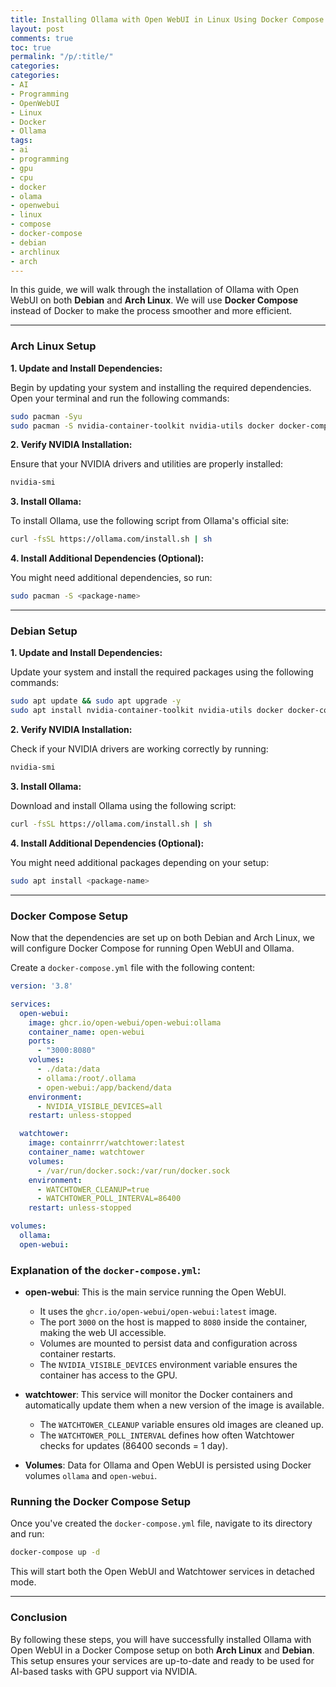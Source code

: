 ```yaml
---
title: Installing Ollama with Open WebUI in Linux Using Docker Compose
layout: post
comments: true
toc: true
permalink: "/p/:title/"
categories:
categories:
- AI
- Programming
- OpenWebUI
- Linux
- Docker
- Ollama
tags:
- ai
- programming
- gpu
- cpu
- docker
- olama
- openwebui
- linux
- compose
- docker-compose
- debian
- archlinux
- arch
---
```


In this guide, we will walk through the installation of Ollama with Open WebUI on both **Debian** and **Arch Linux**. We will use **Docker Compose** instead of Docker to make the process smoother and more efficient.

---

### Arch Linux Setup

**1. Update and Install Dependencies:**

Begin by updating your system and installing the required dependencies. Open your terminal and run the following commands:

```bash
sudo pacman -Syu
sudo pacman -S nvidia-container-toolkit nvidia-utils docker docker-compose
```

**2. Verify NVIDIA Installation:**

Ensure that your NVIDIA drivers and utilities are properly installed:

```bash
nvidia-smi
```

**3. Install Ollama:**

To install Ollama, use the following script from Ollama's official site:

```bash
curl -fsSL https://ollama.com/install.sh | sh
```

**4. Install Additional Dependencies (Optional):**

You might need additional dependencies, so run:

```bash
sudo pacman -S <package-name>
```

---

### Debian Setup

**1. Update and Install Dependencies:**

Update your system and install the required packages using the following commands:

```bash
sudo apt update && sudo apt upgrade -y
sudo apt install nvidia-container-toolkit nvidia-utils docker docker-compose
```

**2. Verify NVIDIA Installation:**

Check if your NVIDIA drivers are working correctly by running:

```bash
nvidia-smi
```

**3. Install Ollama:**

Download and install Ollama using the following script:

```bash
curl -fsSL https://ollama.com/install.sh | sh
```

**4. Install Additional Dependencies (Optional):**

You might need additional packages depending on your setup:

```bash
sudo apt install <package-name>
```

---

### Docker Compose Setup

Now that the dependencies are set up on both Debian and Arch Linux, we will configure Docker Compose for running Open WebUI and Ollama.

Create a `docker-compose.yml` file with the following content:

```yaml
version: '3.8'

services:
  open-webui:
    image: ghcr.io/open-webui/open-webui:ollama
    container_name: open-webui
    ports:
      - "3000:8080"
    volumes:
      - ./data:/data
      - ollama:/root/.ollama
      - open-webui:/app/backend/data
    environment:
      - NVIDIA_VISIBLE_DEVICES=all
    restart: unless-stopped

  watchtower:
    image: containrrr/watchtower:latest
    container_name: watchtower
    volumes:
      - /var/run/docker.sock:/var/run/docker.sock
    environment:
      - WATCHTOWER_CLEANUP=true
      - WATCHTOWER_POLL_INTERVAL=86400
    restart: unless-stopped

volumes:
  ollama:
  open-webui:
```

### Explanation of the `docker-compose.yml`:

- **open-webui**: This is the main service running the Open WebUI.
  - It uses the `ghcr.io/open-webui/open-webui:latest` image.
  - The port `3000` on the host is mapped to `8080` inside the container, making the web UI accessible.
  - Volumes are mounted to persist data and configuration across container restarts.
  - The `NVIDIA_VISIBLE_DEVICES` environment variable ensures the container has access to the GPU.
  
- **watchtower**: This service will monitor the Docker containers and automatically update them when a new version of the image is available.
  - The `WATCHTOWER_CLEANUP` variable ensures old images are cleaned up.
  - The `WATCHTOWER_POLL_INTERVAL` defines how often Watchtower checks for updates (86400 seconds = 1 day).

- **Volumes**: Data for Ollama and Open WebUI is persisted using Docker volumes `ollama` and `open-webui`.

### Running the Docker Compose Setup

Once you've created the `docker-compose.yml` file, navigate to its directory and run:

```bash
docker-compose up -d
```

This will start both the Open WebUI and Watchtower services in detached mode.

---

### Conclusion

By following these steps, you will have successfully installed Ollama with Open WebUI in a Docker Compose setup on both **Arch Linux** and **Debian**. This setup ensures your services are up-to-date and ready to be used for AI-based tasks with GPU support via NVIDIA.
